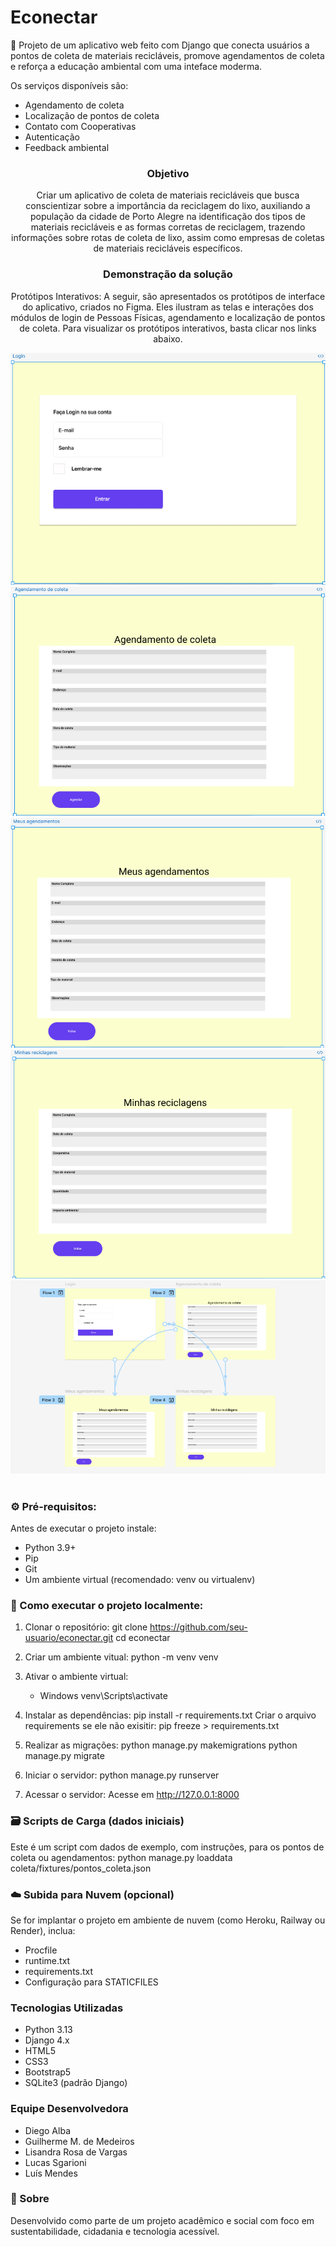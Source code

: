 # Econectar 
🌱 Projeto de um aplicativo web feito com Django que conecta usuários a pontos de coleta de materiais recicláveis, promove agendamentos de coleta e reforça a educação ambiental com uma inteface moderma.

Os serviços disponíveis são:

* Agendamento de coleta
* Localização de pontos de coleta
* Contato com Cooperativas
* Autenticação
* Feedback ambiental

<div align="center">


### Objetivo

Criar um aplicativo de coleta de materiais recicláveis que busca conscientizar sobre a importância da reciclagem do lixo, auxiliando a população da cidade de Porto Alegre na identificação dos tipos de materiais recicláveis e as formas corretas de reciclagem, trazendo informações sobre rotas de coleta de lixo, assim como empresas de coletas de materiais recicláveis específicos.


### Demonstração da solução

Protótipos Interativos: A seguir, são apresentados os protótipos de interface do aplicativo, criados no Figma. Eles ilustram as telas e interações dos módulos de login de Pessoas Físicas, agendamento e localização de pontos de coleta. Para visualizar os protótipos
interativos, basta clicar nos links abaixo.

<img src="https://github.com/Lucas-sgarioni/econectar/blob/6299098dafee292e3b2cf0fadc69ebe60553d2c8/assets/img/Tela%20login.png">
<img src="https://github.com/Lucas-sgarioni/econectar/blob/6299098dafee292e3b2cf0fadc69ebe60553d2c8/assets/img/Agendamento%20da%20coleta.png">
<img src="https://github.com/Lucas-sgarioni/econectar/blob/6299098dafee292e3b2cf0fadc69ebe60553d2c8/assets/img/Meus%20agendamentos.png">
<img src="https://github.com/Lucas-sgarioni/econectar/blob/6299098dafee292e3b2cf0fadc69ebe60553d2c8/assets/img/Minhas%20reciclagens.png">
<img src="https://github.com/Lucas-sgarioni/econectar/blob/6299098dafee292e3b2cf0fadc69ebe60553d2c8/assets/img/Fluxo%20das%20telas.png">
<img src="">
<img src="">
</div>

### ⚙️ Pré-requisitos:
Antes de executar o projeto instale:
* Python 3.9+
* Pip
* Git
* Um ambiente virtual (recomendado: venv ou virtualenv)

### 🚀 Como executar o projeto localmente:
1. Clonar o repositório:
git clone https://github.com/seu-usuario/econectar.git
cd econectar

2. Criar um ambiente vitual:
python -m venv venv

3. Ativar o ambiente virtual:
   * Windows
     venv\Scripts\activate

4. Instalar as dependências:
pip install -r requirements.txt
Criar o arquivo requirements se ele não exisitir:
pip freeze > requirements.txt

5. Realizar as migrações:
python manage.py makemigrations
python manage.py migrate

6. Iniciar o servidor:
python manage.py runserver

7. Acessar o servidor:
Acesse em http://127.0.0.1:8000

### 🗃️ Scripts de Carga (dados iniciais)
Este é um script com dados de exemplo, com instruções, para os pontos de coleta ou agendamentos:
python manage.py loaddata coleta/fixtures/pontos_coleta.json

### ☁️ Subida para Nuvem (opcional)
Se for implantar o projeto em ambiente de nuvem (como Heroku, Railway ou Render), inclua:

  * Procfile
  * runtime.txt
  * requirements.txt
  * Configuração para STATICFILES

### Tecnologias Utilizadas

* Python 3.13
* Django 4.x
* HTML5
* CSS3
* Bootstrap5 
* SQLite3 (padrão Django)

### Equipe Desenvolvedora

* Diego Alba
* Guilherme M. de Medeiros
* Lisandra Rosa de Vargas
* Lucas Sgarioni
* Luís Mendes

### 🌿 Sobre
Desenvolvido como parte de um projeto acadêmico e social com foco em sustentabilidade, cidadania e tecnologia acessível.

